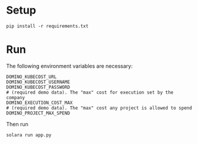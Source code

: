 # Setup

```shell
pip install -r requirements.txt
```

# Run
The following environment variables are necessary:
```shell
DOMINO_KUBECOST_URL
DOMINO_KUBECOST_USERNAME
DOMINO_KUBECOST_PASSWORD
# (required demo data). The "max" cost for execution set by the company
DOMINO_EXECUTION_COST_MAX  
# (required demo data). The "max" cost any project is allowed to spend
DOMINO_PROJECT_MAX_SPEND
```
Then run 
```shell
solara run app.py
```
